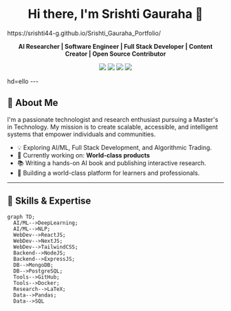 <!-- Profile Header -->
<h1 align="center">Hi there, I'm Srishti Gauraha 👋</h1>
https://srishti44-g.github.io/Srishti_Gauraha_Portfolio/
<p align="center">
  <b>AI Researcher | Software Engineer | Full Stack Developer | Content Creator | Open Source Contributor</b>  
</p>
<p align="center">
  <a href="https://github.com/Srishti44-g"><img src="https://img.shields.io/github/followers/Srishti44-g?label=GitHub&style=social" /></a>
  <a href="https://www.linkedin.com/in/srishti-gauraha"><img src="https://img.shields.io/badge/LinkedIn-blue?style=flat&logo=linkedin" /></a>
  <a href="mailto:srishtigauraha@gmail.com"><img src="https://img.shields.io/badge/Email-D14836?style=flat&logo=gmail&logoColor=white" /></a>
  <a href="["https://srishti44-g.github.io/Srishti_Gauraha_Portfolio/"><img src="https://img.shields.io/badge/Portfolio-Visit-lightgrey?style=flat&logo=google-chrome" /></a>
</p>
hd=ello
---

## 🚀 About Me

I'm a passionate technologist and research enthusiast pursuing a Master's in Technology. My mission is to create scalable, accessible, and intelligent systems that empower individuals and communities.

- 💡 Exploring AI/ML, Full Stack Development, and Algorithmic Trading.
- 🔭 Currently working on: **World-class products**
- 📚 Writing a hands-on AI book and publishing interactive research.
- 🎯 Building a world-class platform for learners and professionals.

---

## 🧠 Skills & Expertise

```mermaid
graph TD;
  AI/ML-->DeepLearning;
  AI/ML-->NLP;
  WebDev-->ReactJS;
  WebDev-->NextJS;
  WebDev-->TailwindCSS;
  Backend-->NodeJS;
  Backend-->ExpressJS;
  DB-->MongoDB;
  DB-->PostgreSQL;
  Tools-->GitHub;
  Tools-->Docker;
  Research-->LaTeX;
  Data-->Pandas;
  Data-->SQL
